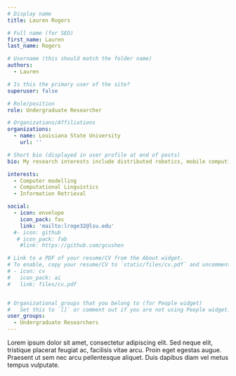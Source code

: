 ```yaml
---
# Display name
title: Lauren Rogers

# Full name (for SEO)
first_name: Lauren 
last_name: Rogers

# Username (this should match the folder name)
authors:
  - Lauren

# Is this the primary user of the site?
superuser: false

# Role/position
role: Undergraduate Researcher

# Organizations/Affiliations
organizations:
  - name: Louisiana State University
    url: ''

# Short bio (displayed in user profile at end of posts)
bio: My research interests include distributed robotics, mobile computing and programmable matter.

interests:
  - Computer modelling
  - Computational Linguistics
  - Information Retrieval

social:
  - icon: envelope
    icon_pack: fas
    link: 'mailto:lroge32@lsu.edu'
  #- icon: github
   # icon_pack: fab
    #link: https://github.com/gcushen

# Link to a PDF of your resume/CV from the About widget.
# To enable, copy your resume/CV to `static/files/cv.pdf` and uncomment the lines below.
# - icon: cv
#   icon_pack: ai
#   link: files/cv.pdf


# Organizational groups that you belong to (for People widget)
#   Set this to `[]` or comment out if you are not using People widget.
user_groups:
  - Undergraduate Researchers
---
```



Lorem ipsum dolor sit amet, consectetur adipiscing elit. Sed neque elit, tristique placerat feugiat ac, facilisis vitae arcu. Proin eget egestas augue. Praesent ut sem nec arcu pellentesque aliquet. Duis dapibus diam vel metus tempus vulputate.
